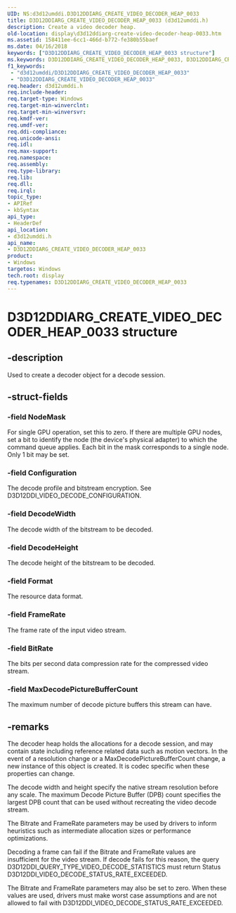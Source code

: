 ```yaml
---
UID: NS:d3d12umddi.D3D12DDIARG_CREATE_VIDEO_DECODER_HEAP_0033
title: D3D12DDIARG_CREATE_VIDEO_DECODER_HEAP_0033 (d3d12umddi.h)
description: Create a video decoder heap.
old-location: display\d3d12ddiarg-create-video-decoder-heap-0033.htm
ms.assetid: 158411ee-6cc1-466d-b772-fe380b55baef
ms.date: 04/16/2018
keywords: ["D3D12DDIARG_CREATE_VIDEO_DECODER_HEAP_0033 structure"]
ms.keywords: D3D12DDIARG_CREATE_VIDEO_DECODER_HEAP_0033, D3D12DDIARG_CREATE_VIDEO_DECODER_HEAP_0033 structure [Display Devices], d3d12umddi/D3D12DDIARG_CREATE_VIDEO_DECODER_HEAP_0033, display.d3d12ddiarg-create-video-decoder-heap-0033
f1_keywords:
 - "d3d12umddi/D3D12DDIARG_CREATE_VIDEO_DECODER_HEAP_0033"
 - "D3D12DDIARG_CREATE_VIDEO_DECODER_HEAP_0033"
req.header: d3d12umddi.h
req.include-header:
req.target-type: Windows
req.target-min-winverclnt:
req.target-min-winversvr:
req.kmdf-ver:
req.umdf-ver:
req.ddi-compliance:
req.unicode-ansi:
req.idl:
req.max-support:
req.namespace:
req.assembly:
req.type-library:
req.lib:
req.dll:
req.irql:
topic_type:
- APIRef
- kbSyntax
api_type:
- HeaderDef
api_location:
- d3d12umddi.h
api_name:
- D3D12DDIARG_CREATE_VIDEO_DECODER_HEAP_0033
product:
- Windows
targetos: Windows
tech.root: display
req.typenames: D3D12DDIARG_CREATE_VIDEO_DECODER_HEAP_0033
---
```


# D3D12DDIARG_CREATE_VIDEO_DECODER_HEAP_0033 structure


## -description


Used to create a decoder object for a decode session.


## -struct-fields




### -field NodeMask

For single GPU operation, set this to zero. If there are multiple GPU nodes, set a bit to identify the node (the device's physical adapter) to which the command queue applies. Each bit in the mask corresponds to a single node. Only 1 bit may be set.


### -field Configuration

The decode profile and bitstream encryption.  See D3D12DDI_VIDEO_DECODE_CONFIGURATION.


### -field DecodeWidth

The decode width of the bitstream to be decoded.


### -field DecodeHeight

The decode height of the bitstream to be decoded.


### -field Format

The resource data format.


### -field FrameRate

The frame rate of the input video stream.


### -field BitRate

The bits per second data compression rate for the compressed video stream.


### -field MaxDecodePictureBufferCount

The maximum number of decode picture buffers this stream can have.

## -remarks

The decoder heap holds the allocations for a decode session, and may contain state including reference related data such as motion vectors. In the event of a resolution change or a MaxDecodePictureBufferCount change, a new instance of this object is created. It is codec specific when these properties can change.

The decode width and height specify the native stream resolution before any scale. The maximum Decode Picture Buffer (DPB) count specifies the largest DPB count that can be used without recreating the video decode stream.

The Bitrate and FrameRate parameters may be used by drivers to inform heuristics such as intermediate allocation sizes or performance optimizations.

Decoding a frame can fail if the Bitrate and FrameRate values are insufficient for the video stream.  If decode fails for this reason, the query D3D12DDI_QUERY_TYPE_VIDEO_DECODE_STATISTICS must return Status D3D12DDI_VIDEO_DECODE_STATUS_RATE_EXCEEDED.

The Bitrate and FrameRate parameters may also be set to zero.  When these values are used, drivers must make worst case assumptions and are not allowed to fail with D3D12DDI_VIDEO_DECODE_STATUS_RATE_EXCEEDED.
